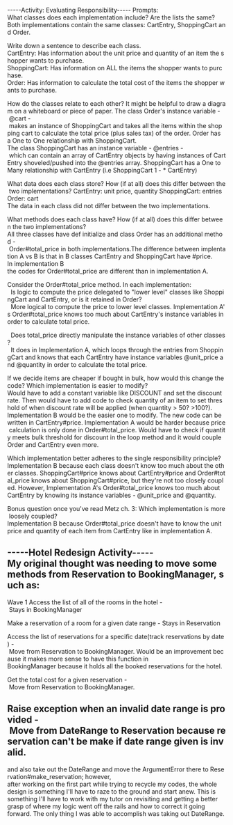 -----Activity: Evaluating Responsibility-----
Prompts:
What classes does each implementation include? Are the lists the same?
Both implementations contain the same classes: CartEntry, ShoppingCart and Order.

Write down a sentence to describe each class.
CartEntry: Has information about the unit price and quantity of an item the shopper wants to purchase.
ShoppingCart: Has information on ALL the items the shopper wants to purchase.
Order: Has information to calculate the total cost of the items the shopper wants to purchase.

How do the classes relate to each other? It might be helpful to draw a diagram on a whiteboard or piece of paper.
The class Order's instance variable - @cart - makes an instance of ShoppingCart and takes all the items within the shopping cart to calculate the total price (plus sales tax) of the order. Order has a One to One relationship with ShoppingCart.
The class ShoppingCart has an instance variable - @entries - which can contain an array of CartEntry objects by having instances of CartEntry shoveled/pushed into the @entries array. ShoppingCart has a One to Many relationship with CartEntry (i.e ShoppingCart 1 - * CartEntry)

What data does each class store? How (if at all) does this differ between the two implementations?
CartEntry: unit price, quantity
ShoppingCart: entries
Order: cart
The data in each class did not differ between the two implementations.

What methods does each class have? How (if at all) does this differ between the two implementations?
All three classes have def initialize and class Order has an additional method - Order#total_price in both implementations.The difference between implentation A vs B is that in B classes CartEntry and ShoppingCart have #price. In implementation B the codes for Order#total_price are different than in implementation A.

Consider the Order#total_price method. In each implementation:
  Is logic to compute the price delegated to "lower level" classes like ShoppingCart and CartEntry, or is it retained in Order?
  More logical to compute the price to lower level classes. Implementation A's Order#total_price knows too much about CartEntry's instance variables in order to calculate total price.

  Does total_price directly manipulate the instance variables of other classes?
  It does in Implementation A, which loops through the entries from ShoppingCart and knows that each CartEntry have instance variables @unit_price and @quantity in order to calculate the total price.

If we decide items are cheaper if bought in bulk, how would this change the code? Which implementation is easier to modify?
Would have to add a constant variable like DISCOUNT and set the discount rate. Then would have to add code to check quantity of an item to set threshold of when discount rate will be applied (when quantity > 50? >100?).
Implementation B would be the easier one to modify. The new code can be written in CartEntry#price. Implementation A would be harder because price calculation is only done in Order#total_price. Would have to check if quantity meets bulk threshold for discount in the loop method and it would couple Order and CartEntry even more.

Which implementation better adheres to the single responsibility principle?
Implementation B because each class doesn't know too much about the other classes. ShoppingCart#price knows about CartEntry#price and Order#total_price knows about ShoppingCart#price, but they're not too closely coupled. However, Implementation A's Order#total_price knows too much about CartEntry by knowing its instance variables - @unit_price and @quantity.

Bonus question once you've read Metz ch. 3: Which implementation is more loosely coupled?
Implementation B because Order#total_price doesn't have to know the unit price and quantity of each item from CartEntry like in implementation A.


-----Hotel Redesign Activity-----
My original thought was needing to move some methods from Reservation to BookingManager, such as:
-----------
Wave 1
Access the list of all of the rooms in the hotel - Stays in BookingManager

Make a reservation of a room for a given date range - Stays in Reservation

Access the list of reservations for a specific date(track reservations by date) - Move from Reservation to BookingManager. Would be an improvement because it makes more sense to have this function in  
BookingManager because it holds all the booked reservations for the hotel.

Get the total cost for a given reservation - Move from Reservation to BookingManager. 

Raise exception when an invalid date range is provided - Move from DateRange to Reservation because reservation can't be make if date range given is invalid.
-----------

and also take out the DateRange and move the ArgumentError there to Reservation#make_reservation; however, after working on the first part while trying to recycle my codes, the whole design is something I'll have to raze to the ground and start anew. This is something I'll have to work with my tutor on revisiting and getting a better grasp of where my logic went off the rails and how to correct it going forward. The only thing I was able to accomplish was taking out DateRange.